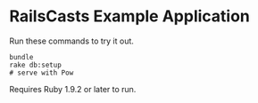 # RailsCasts Example Application

Run these commands to try it out.

```
bundle
rake db:setup
# serve with Pow
```

Requires Ruby 1.9.2 or later to run.
